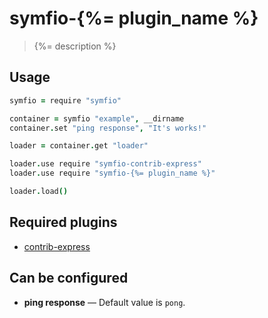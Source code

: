 # symfio-{%= plugin_name %}

> {%= description %}

## Usage

```coffee
symfio = require "symfio"

container = symfio "example", __dirname
container.set "ping response", "It's works!"

loader = container.get "loader"

loader.use require "symfio-contrib-express"
loader.use require "symfio-{%= plugin_name %}"

loader.load()
```

## Required plugins

* [contrib-express](https://github.com/symfio/symfio-contrib-express)

## Can be configured

* __ping response__ — Default value is `pong`.
